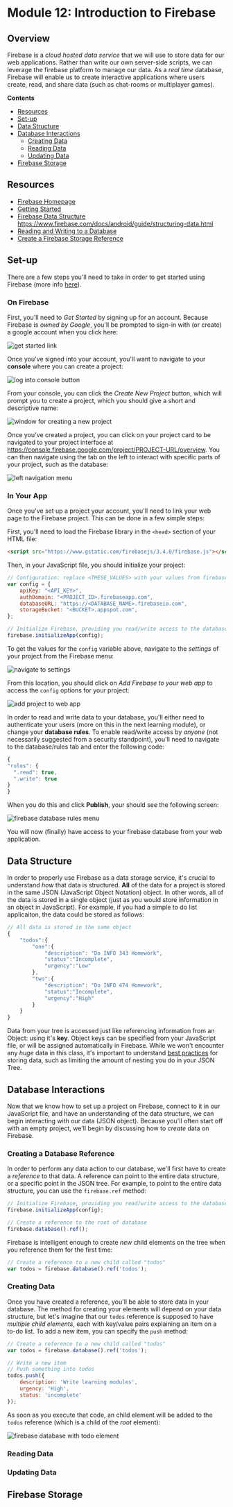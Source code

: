 # Module 12: Introduction to Firebase

## Overview
Firebase is a _cloud hosted data service_ that we will use to store data for our web applications. Rather than write our own server-side scripts, we can leverage the firebase platform to manage our data. As a _real time_ database, Firebase will enable us to create interactive applications where users create, read, and share data (such as chat-rooms or multiplayer games).

<!-- START doctoc generated TOC please keep comment here to allow auto update -->
<!-- DON'T EDIT THIS SECTION, INSTEAD RE-RUN doctoc TO UPDATE -->

**Contents**

- [Resources](#resources)
- [Set-up](#set-up)
- [Data Structure](#data-structure)
- [Database Interactions](#database-interactions)
  - [Creating Data](#creating-data)
  - [Reading Data](#reading-data)
  - [Updating Data](#updating-data)
- [Firebase Storage](#firebase-storage)

<!-- END doctoc generated TOC please keep comment here to allow auto update -->

## Resources
- [Firebase Homepage](https://firebase.google.com/)
- [Getting Started](https://firebase.google.com/docs/web/setup)
- [Firebase Data Structure](https://firebase.google.com/docs/database/web/structure-data)
https://www.firebase.com/docs/android/guide/structuring-data.html
- [Reading and Writing to a Database](https://firebase.google.com/docs/database/web/read-and-write)
- [Create a Firebase Storage Reference](https://firebase.google.com/docs/storage/web/create-reference)

## Set-up
There are a few steps you'll need to take in order to get started using Firebase (more info [here](https://firebase.google.com/docs/web/setup)).

### On Firebase

First, you'll need to _Get Started_ by signing up for an account. Because Firebase is _owned by Google_, you'll be prompted to sign-in with (or create) a google account when you click here:

![get started link](imgs/get-started.png)

Once you've signed into your account, you'll want to navigate to your **console** where you can create a project:

![log into console button](imgs/console.png)

From your console, you can click the _Create New Project_ button, which will prompt you to create a project, which you should give a short and descriptive name:

![window for creating a new project](imgs/new-project.png)

Once you've created a project, you can click on your project card to be navigated to your project interface at https://console.firebase.google.com/project/PROJECT-URL/overview. You can then navigate using the tab on the left to interact with specific parts of your project, such as the database:

![left navigation menu](imgs/nav-menu.png)

### In Your App
Once you've set up a project your account, you'll need to link your web page to the Firebase project. This can be done in a few simple steps:

First, you'll need to load the Firebase library in the `<head>` section of your HTML file:


```html
<script src="https://www.gstatic.com/firebasejs/3.4.0/firebase.js"></script>
```

Then, in your JavaScript file, you should initialize your project:

```javascript
// Configuration: replace <THESE_VALUES> with your values from firebase
var config = {
    apiKey: "<API_KEY>",
    authDomain: "<PROJECT_ID>.firebaseapp.com",
    databaseURL: "https://<DATABASE_NAME>.firebaseio.com",
    storageBucket: "<BUCKET>.appspot.com",
};

// Initialize Firebase, providing you read/write access to the database
firebase.initializeApp(config);
```
To get the values for the `config` variable above, navigate to the _settings_ of your project from the Firebase menu:

![navigate to settings](imgs/project-settings.png)

From this location, you should click on _Add Firebase to your web app_ to access the `config` options for your project:

![add project to web app](imgs/add-to-app.png)

In order to read and write data to your database, you'll either need to authenticate your users (more on this in the next learning module), or change your **database rules**. To enable read/write access by _anyone_ (not necessarily suggested from a security standpoint), you'll need to navigate to the database/rules tab and enter the following code:

```javascript
{
"rules": {
  ".read": true,
  ".write": true
}
}

```

When you do this and click **Publish**, your should see the following screen:

![firebase database rules menu](imgs/rules.png)

You will now (finally) have access to your firebase database from your web application.

## Data Structure
In order to properly use Firebase as a data storage service, it's crucial to understand _how_ that data is structured. **All** of the data for a project is stored in the same JSON (JavaScript Object Notation) object. In other words, all of the data is stored in a single object (just as you would store information in an object in JavaScript). For example, if you had a simple to do list applicaiton, the data could be stored as follows:


```javascript
// All data is stored in the same object
{
    "todos":{
        "one":{
            "description": "Do INFO 343 Homework",
            "status":"Incomplete",
            "urgency":"Low"
        },
        "two":{
            "description": "Do INFO 474 Homework",
            "status":"Incomplete",
            "urgency":"High"
        }
    }
}
```

Data from your tree is accessed just like referencing information from an Object: using it's **key**. Object keys can be specified from your JavaScript file, or will be assigned automatically in Firebase. While we won't encounter any _huge_ data in this class, it's important to understand [best practices](https://firebase.google.com/docs/database/web/structure-data) for storing data, such as limiting the amount of nesting you do in your JSON Tree.

## Database Interactions
Now that we know how to set up a project on Firebase, connect to it in our JavaScript file, and have an understanding of the data structure, we can begin interacting with our data (JSON object). Because you'll often start off with an empty project, we'll begin by discussing how to _create_ data on Firebase.

### Creating a Database Reference
In order to perform any data action to our database, we'll first have to create a _reference_ to that data. A reference can point to the entire data structure, or a specific point in the JSON tree. For example, to point to the entire data structure, you can use the `firebase.ref` method:


```javascript
// Initialize Firebase, providing you read/write access to the database
firebase.initializeApp(config);

// Create a reference to the root of database
firebase.database().ref();

```

Firebase is intelligent enough to create _new_ child elements on the tree when you reference them for the first time:

```javascript
// Create a reference to a new child called "todos"
var todos = firebase.database().ref('todos');
```


### Creating Data
Once you have created a reference, you'll be able to store data in your database. The method for creating your elements will depend on your data structure, but let's imagine that our `todos` reference is supposed to have _multiple child elements_, each with key/value pairs explaining an item on a to-do list. To add a new item, you can specify the `push` method:

```javascript
// Create a reference to a new child called "todos"
var todos = firebase.database().ref('todos');

// Write a new item
// Push something into todos
todos.push({
    description: 'Write learning modules',
    urgency: 'High',
    status: 'incomplete'
});
```

As soon as you execute that code, an child element will be added to the `todos` reference (which is a child of the _root_ element):

![firebase database with todo element](imgs/todos.png)



### Reading Data

### Updating Data

## Firebase Storage
